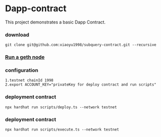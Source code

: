 # Dapp-contract

This project demonstrates a basic Dapp Contract. 

### download
```shell
git clone git@github.com:xiaoyu1998/subquery-contract.git --recursive
```

### [Run a geth node](https://github.com/xiaoyu1998/go-ethereum)


### configuration
```shell
1.testnet chainId 1998 
2.export ACCOUNT_KEY="privateKey for deploy contract and run scripts"
```

### deployment contract
```shell
npx hardhat run scripts/deploy.ts --network testnet
```

### deployment contract
```shell
npx hardhat run scripts/execute.ts --network testnet
```
